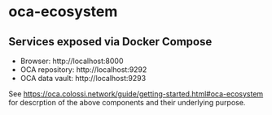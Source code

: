 # oca-ecosystem

## Services exposed via Docker Compose

- Browser: http://localhost:8000
- OCA repository: http://localhost:9292
- OCA data vault: http://localhost:9293

See https://oca.colossi.network/guide/getting-started.html#oca-ecosystem for descrption of the above components and their underlying purpose.
